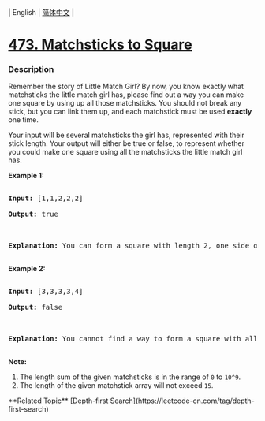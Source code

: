 | English | [简体中文](README.md) |

# [473. Matchsticks to Square](https://leetcode-cn.com/problems/matchsticks-to-square)
 ### Description
<p>Remember the story of Little Match Girl? By now, you know exactly what matchsticks the little match girl has, please find out a way you can make one square by using up all those matchsticks. You should not break any stick, but you can link them up, and each matchstick must be used <b>exactly</b> one time.</P>

<p> Your input will be several matchsticks the girl has, represented with their stick length. Your output will either be true or false, to represent whether you could make one square using all the matchsticks the little match girl has.</p>

<p><b>Example 1:</b><br />
<pre>
<b>Input:</b> [1,1,2,2,2]
<b>Output:</b> true

<b>Explanation:</b> You can form a square with length 2, one side of the square came two sticks with length 1.
</pre>
</p>

<p><b>Example 2:</b><br />
<pre>
<b>Input:</b> [3,3,3,3,4]
<b>Output:</b> false

<b>Explanation:</b> You cannot find a way to form a square with all the matchsticks.
</pre>
</p>

<p><b>Note:</b><br>
<ol>
<li>The length sum of the given matchsticks is in the range of <code>0</code> to <code>10^9</code>.
<li>The length of the given matchstick array will not exceed <code>15</code>.</li>
</ol>
</p>
**Related Topic**  [Depth-first Search](https://leetcode-cn.com/tag/depth-first-search) 